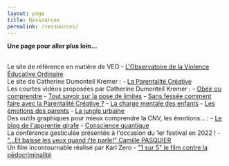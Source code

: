 ```yaml
---
layout: page
title: Ressources
permalink: /ressources/
---
```

**Une page pour aller plus loin...**

<br>
Le site de référence en matière de VEO
- <a href="https://www.oveo.org/">L'Observatoire de la Violence Éducative Ordinaire</a>

<br>
Le site de Catherine Dumonteil Kremer :
- <a href="https://parentalitecreative.com">La Parentalité Créative </a>
<br>
Les courtes vidéos proposées par Catherine Dumonteil Kremer :
- <a href="https://www.youtube.com/watch?v=cHsr3w6nX9w&feature=youtu.be">Obéir ou comprendre</a> 
- <a href="https://vimeo.com/270265863">Tout savoir sur la pose de limites</a>
- <a href="https://vimeo.com/412321694">Sans fessée comment faire avec la Parentalité Créative ?</a> 
- <a href="https://vimeo.com/254280785">La charge mentale des enfants</a> 
- <a href="https://vimeo.com/470542051">Les émotions des parents</a> 
- <a href="https://vimeo.com/455522926">La jungle urbaine</a>

<br>
Des outils graphiques pour mieux comprendre la CNV, les émotions... :
- <a href="https://apprentie-girafe.com">Le blog de l'apprentie girafe</a>
- <a href="https://art-mella.com/site">Conscience quantique</a> 

<br>
La conférence gesticulée présentée à l'occasion du 1er festival en 2022 !
- <a href="https://youtu.be/m02aMaQOI5A?feature=shared">"...Et baisse les yeux quand j'te parle!" Camille PASQUIER </a>

<br>
Un film incontournable réalisé par Karl Zero
- <a href="https://www.youtube.com/watch?v=m2BcLFbu5IA&t=2420s">"1 sur 5" le film contre la pédocriminalité</a> 



